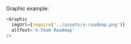 Graphic example:

```js
<Graphic
  imgUrl={require('../assets/x-roadmap.png')}
  altText='X-Team Roadmap'
/>
```

